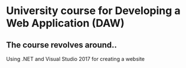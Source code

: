 # University course for Developing a Web Application (DAW)

## The course revolves around..

Using .NET and Visual Studio 2017 for creating a website
